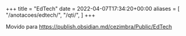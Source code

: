 +++
title = "EdTech"
date = 2022-04-07T17:34:20+00:00
aliases = [
    "/anotacoes/edtech/",
    "/qti/",
]
+++


Movido para https://publish.obsidian.md/cezimbra/Public/EdTech
